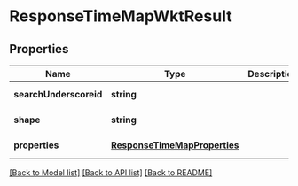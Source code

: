 # ResponseTimeMapWktResult

## Properties
Name | Type | Description | Notes
------------ | ------------- | ------------- | -------------
**searchUnderscoreid** | **string** |  | [default to null]
**shape** | **string** |  | [default to null]
**properties** | [**ResponseTimeMapProperties**](ResponseTimeMapProperties.md) |  | [default to null]

[[Back to Model list]](../README.md#documentation-for-models) [[Back to API list]](../README.md#documentation-for-api-endpoints) [[Back to README]](../README.md)


